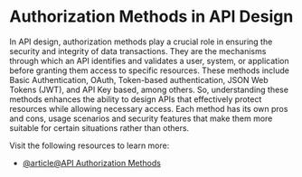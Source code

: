 # Authorization Methods in API Design

In API design, authorization methods play a crucial role in ensuring the security and integrity of data transactions. They are the mechanisms through which an API identifies and validates a user, system, or application before granting them access to specific resources. These methods include Basic Authentication, OAuth, Token-based authentication, JSON Web Tokens (JWT), and API Key based, among others. So, understanding these methods enhances the ability to design APIs that effectively protect resources while allowing necessary access. Each method has its own pros and cons, usage scenarios and security features that make them more suitable for certain situations rather than others.

Visit the following resources to learn more:

- [@article@API Authorization Methods](https://konghq.com/blog/engineering/common-api-authentication-methods)